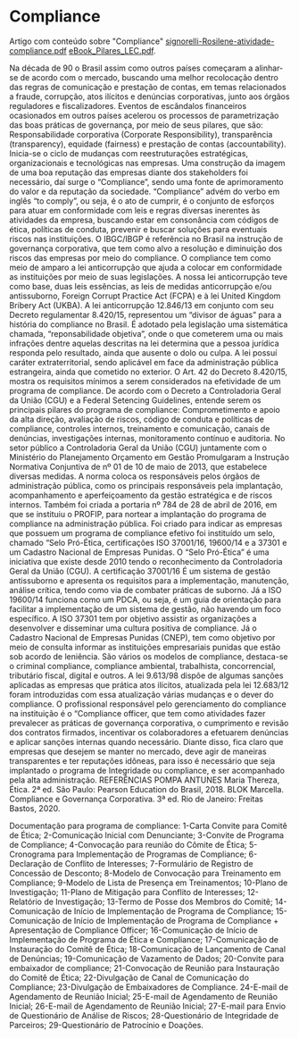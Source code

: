 # Compliance
Artigo com conteúdo sobre "Compliance"
[signorelli-Rosilene-atividade-compliance.pdf](https://github.com/ROSILENE05/Compliance/files/11748693/signorelli-Rosilene-atividade-compliance.pdf)
[eBook_Pilares_LEC.pdf](https://github.com/ROSILENE05/Gestao_Compliance/files/11804263/eBook_Pilares_LEC.pdf).


Na década de 90 o Brasil assim como outros países começaram a alinhar-se de acordo com o mercado, buscando uma melhor recolocação dentro das regras de comunicação e prestação de contas, em temas relacionados a fraude, corrupção, atos ilícitos e denúncias corporativas, junto aos órgãos reguladores e fiscalizadores. Eventos de escândalos financeiros ocasionados em outros países acelerou os processos de parametrização das boas práticas de governança, por meio de seus pilares, que são: Responsabilidade corporativa (Corporate Responsibility), transparência (transparency), equidade (fairness) e prestação de contas (accountability). Inicia-se o ciclo de mudanças com reestruturações estratégicas, organizacionais e tecnológicas nas empresas. Uma construção da imagem de uma boa reputação das empresas diante dos stakeholders foi necessário, daí surge o “Compliance”, sendo uma fonte de aprimoramento do valor e da reputação da sociedade. “Compliance” advém do verbo em inglês “to comply”, ou seja, é o ato de cumprir, é o conjunto de esforços para atuar em conformidade com leis e regras diversas inerentes às atividades da empresa, buscando estar em consonância com códigos de ética, políticas de conduta, prevenir e buscar soluções para eventuais riscos nas instituições. O IBGC/IBGP é referência no Brasil na instrução de governança corporativa, que tem como alvo a resolução e diminuição dos riscos das empresas por meio do compliance. O compliance tem como meio de amparo a lei anticorrupção que ajuda a colocar em conformidade as instituições por meio de suas legislações. A nossa lei anticorrupção teve como base, duas leis essências, as leis de medidas anticorrupção e/ou antissuborno, Foreign Corrupt Practice Act (FCPA) e à lei United Kingdom Bribery Act (UKBA). A lei anticorrupção 12.846/13 em conjunto com seu Decreto regulamentar 8.420/15, representou um “divisor de águas” para a história do compliance no Brasil. É adotado pela legislação uma sistemática chamada, “reponsabilidade objetiva”, onde o que cometerem uma ou mais infrações dentre aquelas descritas na lei determina que a pessoa jurídica responda pelo
resultado, ainda que ausente o dolo ou culpa. A lei possuí caráter extraterritorial, sendo aplicável em face da administração pública estrangeira, ainda que cometido no exterior. O Art. 42 do Decreto 8.420/15, mostra os requisitos mínimos a serem considerados na efetividade de um programa de compliance. De acordo com o Decreto a Controladoria Geral da União (CGU) e a Federal Setencing Guidelines, entende serem os principais pilares do programa de compliance: Comprometimento e apoio da alta direção, avaliação de riscos, código de conduta e políticas de compliance, controles internos, treinamento e comunicação, canais de denúncias, investigações internas, monitoramento contínuo e auditoria. No setor público a Controladoria Geral da União (CGU) juntamente com o Ministério do Planejamento Orçamento em Gestão Promulgaram a Instrução Normativa Conjuntiva de nº 01 de 10 de maio de 2013, que estabelece diversas medidas. A norma coloca os responsáveis pelos órgãos de administração pública, como os principais responsáveis pela implantação, acompanhamento e aperfeiçoamento da gestão estratégica e de riscos internos. Também foi criada a portaria nº 784 de 28 de abril de 2016, em que se instituiu o PROFIP, para nortear a implantação do programa de compliance na administração pública. Foi criado para indicar as empresas que possuem um programa de compliance efetivo foi instituído um selo, chamado “Selo Pró-Ética, certificações ISO 37001/16, 19600/14 e a 37301 e um Cadastro Nacional de Empresas Punidas. O “Selo Pró-Ética” é uma iniciativa que existe desde 2010 tendo o reconhecimento da Controladoria Geral da União (CGU). A certificação 37001/16 É um sistema de gestão antissuborno e apresenta os requisitos para a implementação, manutenção, análise crítica, tendo como via de combater práticas de suborno. Já a ISO 19600/14 funciona como um PDCA, ou seja, é um guia de orientação para facilitar a implementação de um sistema de gestão, não havendo um foco específico. A ISO 37301 tem por objetivo assistir as organizações a desenvolver e disseminar uma cultura positiva de compliance. Já o Cadastro Nacional de Empresas Punidas (CNEP), tem como objetivo por meio de consulta informar as instituições empresariais punidas que estão sob acordo de leniência. São vários os modelos de compliance, destaca-se o criminal compliance, compliance ambiental, trabalhista, concorrencial, tributário fiscal, digital e outros. A lei 9.613/98 dispõe de algumas sanções aplicadas as empresas que prática atos ilícitos, atualizada pela lei 12.683/12 foram introduzidas com essa atualização várias mudanças e o dever do compliance. O profissional responsável pelo gerenciamento do compliance na instituição é o “Compliance officer, que tem como atividades fazer prevalecer as práticas de governança corporativa, o cumprimento e revisão dos contratos firmados, incentivar os colaboradores a efetuarem denúncias e aplicar sanções internas quando necessário. Diante disso, fica claro que empresas que desejem se manter no mercado, deve agir de maneiras transparentes e ter reputações idôneas, para isso é necessário que seja implantado o programa de Integridade ou compliance, e ser acompanhado pela alta administração.
REFERÊNCIAS
POMPA ANTUNES Maria Thereza, Ética. 2ª ed. São Paulo: Pearson Education do Brasil, 2018.
BLOK Marcella. Compliance e Governança Corporativa. 3ª ed. Rio de Janeiro: Freitas Bastos, 2020.

Documentação para programa de compliance:
1-Carta Convite para Comitê de Ética;
2-Comunicação Inicial com Denunciante;
3-Convite de Programa de Compliance;
4-Convocação para reunião do Cômite de Ética;
5-Cronograma para Implementação de Programas de Compliance;
6-Declaração de Conflito de Interesses;
7-Formulário de Registro de Concessão de Desconto;
8-Modelo de Convocação para Treinamento em Compliance;
9-Modelo de Lista de Presença em Treinamentos;
10-Plano de Investigação;
11-Plano de Mitigação para Conflito de Interesses;
12-Relatório de Investigação;
13-Termo de Posse dos Membros do Comitê;
14-Comunicação de Início de Implementação de Programa de Compliance;
15-Comunicação de Início de Implementação de Programa de Compliance + Apresentação de Compliance Officer;
16-Comunicação de Início de Implementação de Programa de Ética e Compliance;
17-Comunicação de Instauração do Comitê de Ética;
18-Comunicação de Lançamento de Canal de Denúncias;
19-Comunicação de Vazamento de Dados;
20-Convite para embaixador de compliance;
21-Convocação de Reunião para Instauração do Comitê de Ética;
22-Divulgação de Canal de Comunicação do Compliance;
23-Divulgação de Embaixadores de Compliance.
24-E-mail de Agendamento de Reunião Inicial;
25-E-mail de Agendamento de Reunião Inicial;
26-E-mail de Agendamento de Reunião Inicial;
27-E-mail para Envio de Questionário de Análise de Riscos;
28-Questionário de Integridade de Parceiros;
29-Questionário de Patrocínio e Doações.



